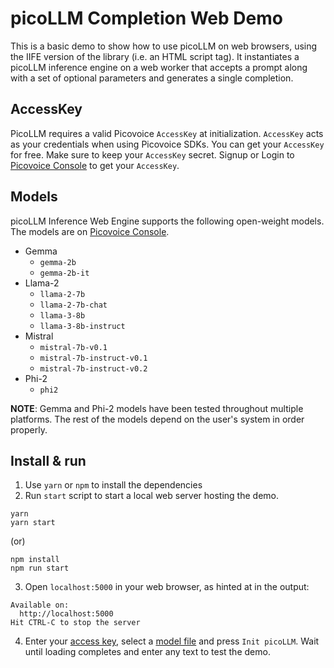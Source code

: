 # picoLLM Completion Web Demo

This is a basic demo to show how to use picoLLM on web browsers, using the IIFE version of the library (i.e. an HTML
script tag). It instantiates a picoLLM inference engine on a web worker that accepts a prompt along with a set of 
optional parameters and generates a single completion.

## AccessKey

PicoLLM requires a valid Picovoice `AccessKey` at initialization. `AccessKey` acts as your credentials when using
Picovoice SDKs.
You can get your `AccessKey` for free. Make sure to keep your `AccessKey` secret.
Signup or Login to [Picovoice Console](https://console.picovoice.ai/) to get your `AccessKey`.

## Models

picoLLM Inference Web Engine supports the following open-weight models. The models are on
[Picovoice Console](https://console.picovoice.ai/).

- Gemma
  - `gemma-2b`
  - `gemma-2b-it`
- Llama-2
  - `llama-2-7b`
  - `llama-2-7b-chat`
  - `llama-3-8b`
  - `llama-3-8b-instruct`
- Mistral
  - `mistral-7b-v0.1`
  - `mistral-7b-instruct-v0.1`
  - `mistral-7b-instruct-v0.2`
- Phi-2
  - `phi2`

**NOTE**: Gemma and Phi-2 models have been tested throughout multiple platforms. The rest of the models
depend on the user's system in order properly.

## Install & run

1. Use `yarn` or `npm` to install the dependencies
2. Run `start` script to start a local web server hosting the demo.

```console
yarn
yarn start
```

(or)

```console
npm install
npm run start
```

3. Open `localhost:5000` in your web browser, as hinted at in the output:

```console
Available on:
  http://localhost:5000
Hit CTRL-C to stop the server
```

4. Enter your [access key](#accesskey), select a [model file](#models) and press `Init picoLLM`. Wait until
loading completes and enter any text to test the demo.
